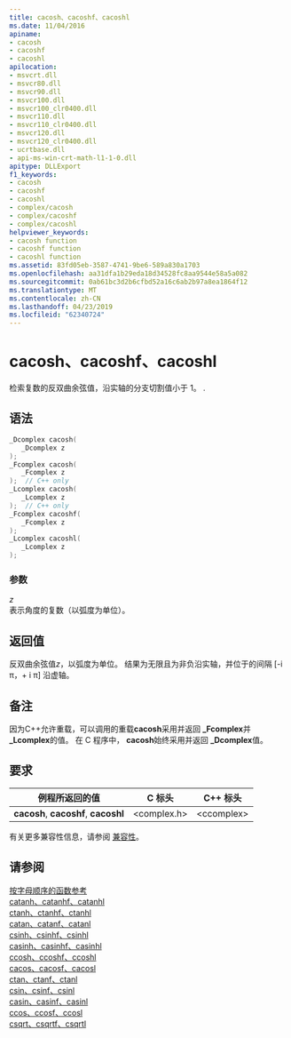 ```yaml
---
title: cacosh、cacoshf、cacoshl
ms.date: 11/04/2016
apiname:
- cacosh
- cacoshf
- cacoshl
apilocation:
- msvcrt.dll
- msvcr80.dll
- msvcr90.dll
- msvcr100.dll
- msvcr100_clr0400.dll
- msvcr110.dll
- msvcr110_clr0400.dll
- msvcr120.dll
- msvcr120_clr0400.dll
- ucrtbase.dll
- api-ms-win-crt-math-l1-1-0.dll
apitype: DLLExport
f1_keywords:
- cacosh
- cacoshf
- cacoshl
- complex/cacosh
- complex/cacoshf
- complex/cacoshl
helpviewer_keywords:
- cacosh function
- cacoshf function
- cacoshl function
ms.assetid: 83fd05eb-3587-4741-9be6-589a830a1703
ms.openlocfilehash: aa31dfa1b29eda18d34528fc8aa9544e58a5a082
ms.sourcegitcommit: 0ab61bc3d2b6cfbd52a16c6ab2b97a8ea1864f12
ms.translationtype: MT
ms.contentlocale: zh-CN
ms.lasthandoff: 04/23/2019
ms.locfileid: "62340724"
---
```

# <a name="cacosh-cacoshf-cacoshl"></a>cacosh、cacoshf、cacoshl

检索复数的反双曲余弦值，沿实轴的分支切割值小于 1。 .

## <a name="syntax"></a>语法

```C
_Dcomplex cacosh(
   _Dcomplex z
);
_Fcomplex cacosh(
   _Fcomplex z
);  // C++ only
_Lcomplex cacosh(
   _Lcomplex z
);  // C++ only
_Fcomplex cacoshf(
   _Fcomplex z
);
_Lcomplex cacoshl(
   _Lcomplex z
);
```

### <a name="parameters"></a>参数

*z*<br/>
表示角度的复数（以弧度为单位）。

## <a name="return-value"></a>返回值

反双曲余弦值*z*，以弧度为单位。 结果为无限且为非负沿实轴，并位于的间隔 [-i π，+ i π] 沿虚轴。

## <a name="remarks"></a>备注

因为C++允许重载，可以调用的重载**cacosh**采用并返回 **_Fcomplex**并 **_Lcomplex**的值。 在 C 程序中， **cacosh**始终采用并返回 **_Dcomplex**值。

## <a name="requirements"></a>要求

|例程所返回的值|C 标头|C++ 标头|
|-------------|--------------|------------------|
|**cacosh**,               **cacoshf**, **cacoshl**|\<complex.h>|\<ccomplex>|

有关更多兼容性信息，请参阅 [兼容性](../../c-runtime-library/compatibility.md)。

## <a name="see-also"></a>请参阅

[按字母顺序的函数参考](crt-alphabetical-function-reference.md)<br/>
[catanh、catanhf、catanhl](catanh-catanhf-catanhl.md)<br/>
[ctanh、ctanhf、ctanhl](ctanh-ctanhf-ctanhl.md)<br/>
[catan、catanf、catanl](catan-catanf-catanl.md)<br/>
[csinh、csinhf、csinhl](csinh-csinhf-csinhl.md)<br/>
[casinh、casinhf、casinhl](casinh-casinhf-casinhl.md)<br/>
[ccosh、ccoshf、ccoshl](ccosh-ccoshf-ccoshl.md)<br/>
[cacos、cacosf、cacosl](cacos-cacosf-cacosl.md)<br/>
[ctan、ctanf、ctanl](ctan-ctanf-ctanl.md)<br/>
[csin、csinf、csinl](csin-csinf-csinl.md)<br/>
[casin、casinf、casinl](casin-casinf-casinl.md)<br/>
[ccos、ccosf、ccosl](ccos-ccosf-ccosl.md)<br/>
[csqrt、csqrtf、csqrtl](csqrt-csqrtf-csqrtl.md)<br/>
